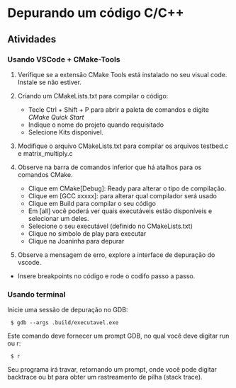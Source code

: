 # Depurando um código C/C++

## Atividades
### Usando VSCode + CMake-Tools
1. Verifique se a extensão CMake Tools está instalado no seu visual code. Instale se não estiver. 

2. Criando um CMakeLists.txt para compilar o código:
   - Tecle Ctrl + Shift + P para abrir a paleta de comandos  e digite *CMake Quick Start*
   - Indique o nome do projeto quando requisitado 
   - Selecione Kits disponivel. 

3. Modifique o arquivo CMakeLists.txt para compilar os arquivos testbed.c e matrix_multiply.c 

4. Observe na barra de comandos inferior que há atalhos para os comandos CMake.
   - Clique em CMake[Debug]: Ready para alterar o tipo de compilação.
   - Clique em [GCC xxxxx]: para alterar qual compilador será usado
   - Clique em Build para compilar o seu código
   - Em [all] você poderá ver quais executáveis estão disponíveis e selecionar um deles.
   - Selecione o seu executável (definido no CMakeLists.txt)
   - Clique no simbolo de play para executar
   - Clique na Joaninha para depurar

5. Observe a mensagem de erro, explore a interface de depuração do vscode.
  - Insere breakpoints no código e rode o codifo passo a passo.


### Usando terminal

Inicie uma sessão de depuração no GDB:

```
 $ gdb --args .build/executavel.exe
```
Este comando deve fornecer um prompt GDB, no qual você deve digitar run ou r:
```
 $ r
```
Seu programa irá travar, retornando um prompt, onde você pode digitar backtrace ou bt para obter um rastreamento de pilha (stack trace).







